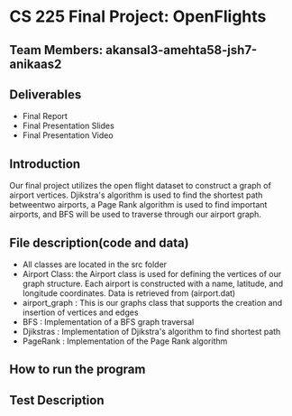 # CS 225 Final Project: OpenFlights
## Team Members: akansal3-amehta58-jsh7-anikaas2
## Deliverables
* Final Report
* Final Presentation Slides
* Final Presentation Video
## Introduction 
Our final project utilizes the open flight dataset to construct a graph of airport vertices. Djikstra's algorithm is used to find the shortest path betweentwo airports, a Page Rank algorithm is used to find important airports, and BFS will be used to traverse through our airport graph. 
## File description(code and data)
* All classes are located in the src folder
* Airport Class: the Airport class is used for defining the vertices of our graph structure. Each airport is constructed with a name, latitude, and longitude coordinates. Data is retrieved from (airport.dat)
* airport_graph : This is our graphs class that supports the creation and insertion of vertices and edges
* BFS : Implementation of a BFS graph traversal
* Djikstras : Implementation of Djikstra's algorithm to find shortest path
* PageRank : Implementation of the Page Rank algorithm
## How to run the program
## Test Description
